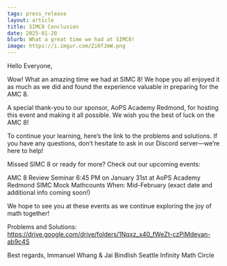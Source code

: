```yaml
---
tags: press_release
layout: article
title: SIMC8 Conclusion
date: 2025-01-20
blurb: What a great time we had at SIMC8!
image: https://i.imgur.com/Zi0fJmW.png
---
```

Hello Everyone,

Wow! What an amazing time we had at SIMC 8! We hope you all enjoyed it as much as we did and found the experience valuable in preparing for the AMC 8.

A special thank-you to our sponsor, AoPS Academy Redmond, for hosting this event and making it all possible. We wish you the best of luck on the AMC 8!

To continue your learning, here’s the link to the problems and solutions. If you have any questions, don’t hesitate to ask in our Discord server—we’re here to help!

Missed SIMC 8 or ready for more? Check out our upcoming events:

  AMC 8 Review Seminar
      6:45 PM on January 31st at AoPS Academy Redmond
  SIMC Mock Mathcounts
      When: Mid-February (exact date and additional info coming soon!)

We hope to see you at these events as we continue exploring the joy of math together!

Problems and Solutions: https://drive.google.com/drive/folders/1Nqxz_x40_fWeZt-czPiMdeyan-ab9c4S

Best regards,
Immanuel Whang & Jai Bindlish
Seattle Infinity Math Circle
